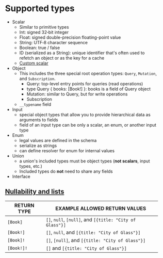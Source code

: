 # Supported types

- Scalar
  - Similar to primitive types
  - Int: signed 32‐bit integer
  - Float: signed double-precision floating-point value
  - String: UTF‐8 character sequence
  - Boolean: true / false
  - ID (serialized as a String): unique identifier that's often used to refetch an object or as the key for a cache
  - [Custom scalar](https://www.apollographql.com/docs/apollo-server/schema/custom-scalars/)
- Object
  - This includes the three special root operation types: `Query`, `Mutation`, and `Subscription`.
    - Query: top-level entry points for queries (read operations)
    - type Query { books: [Book!] }: books is a field of Query object
    - Mutation: similar to Query, but for write operations
    - Subscription
  - `__typename` field
- Input
  - special object types that allow you to provide hierarchical data as arguments to fields
  - field of an input type can be only a scalar, an enum, or another input type
- Enum
  - legal values are defined in the schema
  - serialize as strings
  - can define resolver for enum for internal values
- Union
  - a union's included types must be object types (**not scalars**, input types, etc.)
  - Included types do **not** need to share any fields
- Interface

## [Nullability and lists](https://www.apollographql.com/docs/apollo-server/schema/schema#nullability-and-lists)

| RETURN TYPE | EXAMPLE ALLOWED RETURN VALUES                            |
| ----------- | -------------------------------------------------------- |
| `[Book]`    | `[]`, `null`, `[null]`, and `[{title: "City of Glass"}]` |
| `[Book!]`   | `[]`, `null`, and `[{title: "City of Glass"}]`           |
| `[Book]!`   | `[]`, `[null]`, and `[{title: "City of Glass"}]`         |
| `[Book!]!`  | `[]` and `[{title: "City of Glass"}]`                    |
